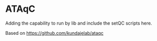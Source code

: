 ATAqC
===================================================


Adding the capability to run by lib and include the setQC scripts here. 


Based on https://github.com/kundajelab/ataqc
